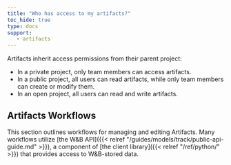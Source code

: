 ```yaml
---
title: "Who has access to my artifacts?"
toc_hide: true
type: docs
support:
   - artifacts
---
```

Artifacts inherit access permissions from their parent project:

* In a private project, only team members can access artifacts.
* In a public project, all users can read artifacts, while only team members can create or modify them.
* In an open project, all users can read and write artifacts.

## Artifacts Workflows

This section outlines workflows for managing and editing Artifacts. Many workflows utilize [the W&B API]({{< relref "/guides/models/track/public-api-guide.md" >}}), a component of [the client library]({{< relref "/ref/python/" >}}) that provides access to W&B-stored data.
